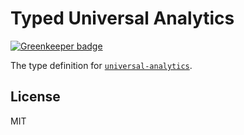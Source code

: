 # Typed Universal Analytics

[![Greenkeeper badge](https://badges.greenkeeper.io/types/npm-universal-analytics.svg)](https://greenkeeper.io/)

The type definition for [`universal-analytics`](https://github.com/peaksandpies/universal-analytics).

## License

MIT
